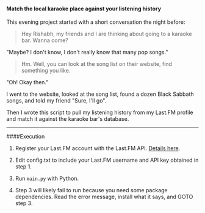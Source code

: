 #### Match the local karaoke place against your listening history

This evening project started with a short conversation the night before:

> Hey Rishabh, my friends and I are thinking about going to a karaoke bar. Wanna come?

"Maybe? I don't know, I don't really know that many pop songs."

> Hm. Well, you can look at the song list on their website, find something you like.

"Oh! Okay then."


I went to the website, looked at the song list, found a dozen Black Sabbath songs, and told my friend "Sure, I'll go".

Then I wrote this script to pull my listening history from my Last.FM profile and match it against the karaoke bar's database.

---

####Execution
1. Register your Last.FM account with the Last.FM API. [Details here](https://www.last.fm/api#getting-started).

2. Edit config.txt to include your Last.FM username and API key obtained in step 1.

3. Run `main.py` with Python.

4. Step 3 will likely fail to run because you need some package dependencies. Read the error message, install what it says, and GOTO step 3. 